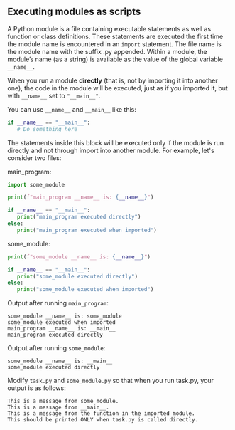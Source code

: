 ## Executing modules as scripts

A Python module is a file containing executable statements as well as function or class definitions. 
These statements are executed the first time the module name is encountered in an `import` statement.
The file name is the module name with the suffix .py appended. Within a module, the 
module’s name (as a string) is available as the value of the global variable `__name__`.


When you run a module **directly** (that is, not by importing it into another one),
the code in the module will be executed, just as if you imported it, but with 
`__name__` set to `"__main__"`. 

You can use `__name__` and `__main__` like this:

```python
if __name__ == "__main__":
   # Do something here
```

The statements inside this block will be executed only if the module is run directly and not through import
into another module. For example, let's consider two files:

main_program:
```python
import some_module

print(f"main_program __name__ is: {__name__}")

if __name__ == "__main__":
   print("main_program executed directly")
else:
   print("main_program executed when imported")
```

some_module:
```python
print(f"some_module __name__ is: {__name__}")

if __name__ == "__main__":
   print("some_module executed directly")
else:
   print("some_module executed when imported")
```

Output after running `main_program`:
```text
some_module __name__ is: some_module
some_module executed when imported
main_program __name__ is: __main__
main_program executed directly
```

Output after running `some_module`:
```text
some_module __name__ is: __main__
some_module executed directly
```

Modify `task.py` and `some_module.py` so that when you run task.py, your output is as follows:

```text
This is a message from some_module.
This is a message from __main__.
This is a message from the function in the imported module.
This should be printed ONLY when task.py is called directly.
```